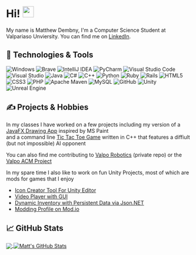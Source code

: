 

# Hi! <img src="https://raw.githubusercontent.com/MartinHeinz/MartinHeinz/master/wave.gif" width="30px" height="30px" />

My name is Matthew Dembny, I'm a Computer Science Student at Valpariaso Unviersity. You can find me on [LinkedIn](https://www.linkedin.com/in/matthew-dembny-54221421a/).

<!-- Source for Icons: https://github.com/Ileriayo/markdown-badges -->
## 🔧 Technologies & Tools
![Windows](https://img.shields.io/badge/Windows-0078D6?style=for-the-badge&logo=windows&logoColor=white)
![Brave](https://img.shields.io/badge/Brave-FB542B?style=for-the-badge&logo=Brave&logoColor=white)
![IntelliJ IDEA](https://img.shields.io/badge/IntelliJIDEA-000000.svg?style=for-the-badge&logo=intellij-idea&logoColor=white)
![PyCharm](https://img.shields.io/badge/pycharm-143?style=for-the-badge&logo=pycharm&logoColor=black&color=black&labelColor=green)
![Visual Studio Code](https://img.shields.io/badge/Visual%20Studio%20Code-0078d7.svg?style=for-the-badge&logo=visual-studio-code&logoColor=white)
![Visual Studio](https://img.shields.io/badge/Visual%20Studio-5C2D91.svg?style=for-the-badge&logo=visual-studio&logoColor=white)
![Java](https://img.shields.io/badge/java-%23ED8B00.svg?style=for-the-badge&logo=java&logoColor=white)
![C#](https://img.shields.io/badge/c%23-%23239120.svg?style=for-the-badge&logo=c-sharp&logoColor=white)
![C++](https://img.shields.io/badge/c++-%2300599C.svg?style=for-the-badge&logo=c%2B%2B&logoColor=white)
![Python](https://img.shields.io/badge/python-3670A0?style=for-the-badge&logo=python&logoColor=ffdd54)
![Ruby](https://img.shields.io/badge/ruby-%23CC342D.svg?style=for-the-badge&logo=ruby&logoColor=white)
![Rails](https://img.shields.io/badge/rails-%23CC0000.svg?style=for-the-badge&logo=ruby-on-rails&logoColor=white)
![HTML5](https://img.shields.io/badge/html5-%23E34F26.svg?style=for-the-badge&logo=html5&logoColor=white)
![CSS3](https://img.shields.io/badge/css3-%231572B6.svg?style=for-the-badge&logo=css3&logoColor=white)
![PHP](https://img.shields.io/badge/php-%23777BB4.svg?style=for-the-badge&logo=php&logoColor=white)
![Apache Maven](https://img.shields.io/badge/Apache%20Maven-C71A36?style=for-the-badge&logo=Apache%20Maven&logoColor=white)
![MySQL](https://img.shields.io/badge/mysql-%2300f.svg?style=for-the-badge&logo=mysql&logoColor=white)
![GitHub](https://img.shields.io/badge/github-%23121011.svg?style=for-the-badge&logo=github&logoColor=white)
![Unity](https://img.shields.io/badge/unity-%23000000.svg?style=for-the-badge&logo=unity&logoColor=white)
![Unreal Engine](https://img.shields.io/badge/unrealengine-%23313131.svg?style=for-the-badge&logo=unrealengine&logoColor=white)

## &#x270d; Projects & Hobbies

In my classes I have worked on a few projects including my version of a [JavaFX Drawing App](https://github.com/MattGet/BrickPaint) inspired by MS Paint  
and a command line [Tic Tac Toe Game](https://github.com/MattGet/CSC121-TicTacToe) written in C++ that features a diffiult (but not impossible) AI opponent

You can also find me contributing to [Valpo Robotics](https://github.com/ValpoRoboticsTeam) (private repo) or the [Valpo ACM Project](https://github.com/valpo-acm/f22-game/tree/matts-testing-branch)

In my spare time I also like to work on fun Unity Projects, most of which are mods for games that I enjoy

<!-- Repo-List:START -->
- [Icon Creator Tool For Unity Editor](https://github.com/MattGet/Unity-Development-Workshop/tree/main/Fireworks%20Workshop/Assets/FM%20Modding%20ToolSet%20by%20Panini/PreviewGeneration)
- [Video Player with GUI](https://github.com/MattGet/Unity-Development-Workshop/tree/main/Fireworks%20Workshop/Assets/Mods/FM-MP)
- [Dynamic Inventory with Persistent Data via Json.NET](https://github.com/MattGet/Unity-Development-Workshop/tree/main/Fireworks%20Workshop/Assets/RDisplay%20Candles/Candles%20Creator%20Mod/Scripts)
- [Modding Profile on Mod.io](https://mod.io/g/fireworksmania/u/panini007)
<!-- Repo-List:END -->

## &#x1f4c8; GitHub Stats

<a href="https://github.com/MattGet/MattGet">
  <img align="center" src="https://github-readme-stats.vercel.app/api/top-langs/?username=MattGet&count_private=true&hide=ShaderLab,HLSL,&langs_count=4&theme=github_dark" />
</a>
<a href="https://github.com/MattGet/MattGet">
  <img align="center" src="https://github-readme-stats.vercel.app/api?username=MattGet&&&include_all_commits=true&&rank_icon=github&&count_private=true&&show_icons=true&line_height=33&&theme=github_dark" alt="Matt's GitHub Stats" />
</a>



